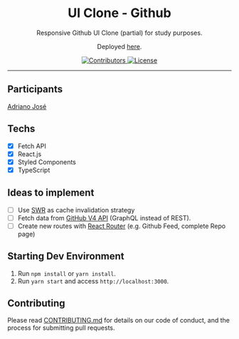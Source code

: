 <h1 align="center">
UI Clone - Github
</h1>

<p align="center">Responsive Github UI Clone (partial) for study purposes.</p>
<p align="center">Deployed <a href="https://clone-github.netlify.app/">here</a>.</p>

<p align="center">
  <a href="https://github.com/Rocketseat/youtube-clone-github/graphs/contributors">
    <img src="https://img.shields.io/github/contributors/rocketseat/youtube-clone-github?color=%236633cc&logoColor=%236633cc&style=flat" alt="Contributors">
  </a>
  <a href="https://opensource.org/licenses/MIT">
    <img src="https://img.shields.io/github/license/rocketseat/youtube-clone-github?color=%236633cc&logo=mit" alt="License">
  </a>
</p>

<hr>

## Participants

[Adriano José](https://github.com/adrianojoseajs)

## Techs

- [x] Fetch API
- [x] React.js
- [x] Styled Components
- [x] TypeScript

## Ideas to implement

- [ ] Use [SWR](https://swr.vercel.app/) as cache invalidation strategy
- [ ] Fetch data from [GitHub V4 API](https://docs.github.com/en/graphql) (GraphQL instead of REST).
- [ ] Create new routes with [React Router](https://reactrouter.com/web/guides/quick-start) (e.g. Github Feed, complete Repo page)

## Starting Dev Environment

1. Run `npm install` or `yarn install`.<br />
2. Run `yarn start` and access `http://localhost:3000`.<br />

## Contributing

Please read [CONTRIBUTING.md](CONTRIBUTING.md) for details on our code of conduct, and the process for submitting pull requests.
